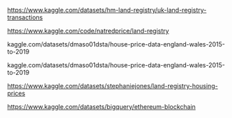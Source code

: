 https://www.kaggle.com/datasets/hm-land-registry/uk-land-registry-transactions

https://www.kaggle.com/code/natredprice/land-registry

kaggle.com/datasets/dmaso01dsta/house-price-data-england-wales-2015-to-2019

kaggle.com/datasets/dmaso01dsta/house-price-data-england-wales-2015-to-2019

https://www.kaggle.com/datasets/stephaniejones/land-registry-housing-prices

https://www.kaggle.com/datasets/bigquery/ethereum-blockchain